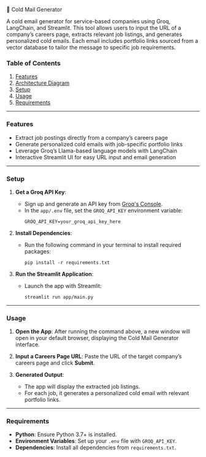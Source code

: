  📧 Cold Mail Generator

A cold email generator for service-based companies using Groq, LangChain, and Streamlit. This tool allows users to input the URL of a company’s careers page, extracts relevant job listings, and generates personalized cold emails. Each email includes portfolio links sourced from a vector database to tailor the message to specific job requirements.

### Table of Contents
1. [Features](#features)
2. [Architecture Diagram](#architecture-diagram)
3. [Setup](#setup)
4. [Usage](#usage)
5. [Requirements](#requirements)

---

### Features

- Extract job postings directly from a company’s careers page
- Generate personalized cold emails with job-specific portfolio links
- Leverage Groq’s Llama-based language models with LangChain
- Interactive Streamlit UI for easy URL input and email generation

---

### Setup

1. **Get a Groq API Key**:
   - Sign up and generate an API key from [Groq's Console](https://console.groq.com/keys).
   - In the `app/.env` file, set the `GROQ_API_KEY` environment variable:
     ```plaintext
     GROQ_API_KEY=your_groq_api_key_here
     ```

2. **Install Dependencies**:
   - Run the following command in your terminal to install required packages:
     ```shell
     pip install -r requirements.txt
     ```

3. **Run the Streamlit Application**:
   - Launch the app with Streamlit:
     ```shell
     streamlit run app/main.py
     ```

---

### Usage

1. **Open the App**: After running the command above, a new window will open in your default browser, displaying the Cold Mail Generator interface.
   
2. **Input a Careers Page URL**: Paste the URL of the target company’s careers page and click **Submit**.

3. **Generated Output**: 
   - The app will display the extracted job listings.
   - For each job, it generates a personalized cold email with relevant portfolio links.

---

### Requirements

- **Python**: Ensure Python 3.7+ is installed.
- **Environment Variables**: Set up your `.env` file with `GROQ_API_KEY`.
- **Dependencies**: Install all dependencies from `requirements.txt`.


 
 
